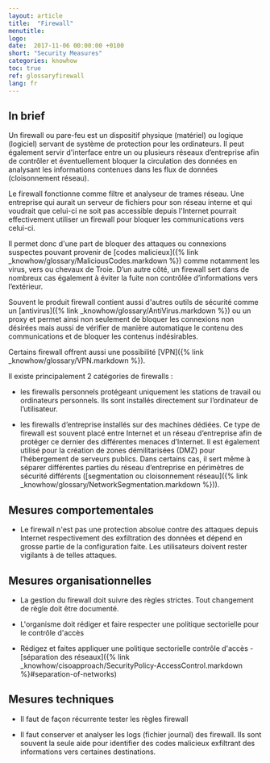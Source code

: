 ```yaml
---
layout: article
title:  "Firewall"
menutitle:
logo:
date:  2017-11-06 00:00:00 +0100
short: "Security Measures"
categories: knowhow
toc: true
ref: glossaryfirewall
lang: fr
---
```


## In brief
Un firewall ou pare-feu est un dispositif physique (matériel) ou logique (logiciel) servant de système de protection pour les ordinateurs. Il peut également servir d'interface entre un ou plusieurs réseaux d’entreprise afin de contrôler et éventuellement bloquer la circulation des données en analysant les informations contenues dans les flux de données (cloisonnement réseau).

Le firewall fonctionne comme filtre et analyseur de trames réseau. Une entreprise qui aurait un serveur de fichiers pour son réseau interne et qui voudrait que celui-ci ne soit pas accessible depuis l'Internet pourrait effectivement utiliser un firewall pour bloquer les communications vers celui-ci.

Il permet donc d'une part de bloquer des attaques ou connexions suspectes pouvant provenir de [codes malicieux]({% link _knowhow/glossary/MaliciousCodes.markdown %}) comme notamment les virus, vers ou chevaux de Troie. D’un autre côté, un firewall sert dans de nombreux cas également à éviter la fuite non contrôlée d’informations vers l’extérieur.

Souvent le produit firewall contient aussi d'autres outils de sécurité comme un [antivirus]({% link _knowhow/glossary/AntiVirus.markdown %}) ou un proxy et permet ainsi non seulement de bloquer les connexions non désirées mais aussi de vérifier de manière automatique le contenu des communications et de bloquer les contenus indésirables.

Certains firewall offrent aussi une possibilité [VPN]({% link _knowhow/glossary/VPN.markdown %}).

Il existe principalement 2 catégories de firewalls :

* les firewalls personnels protégeant uniquement les stations de travail ou ordinateurs personnels. Ils sont installés directement sur l’ordinateur de l’utilisateur.

* les firewalls d’entreprise installés sur des machines dédiées. Ce type de firewall est souvent placé entre Internet et un réseau d’entreprise afin de protéger ce dernier des différentes menaces d’Internet. Il est également utilisé pour la création de zones démilitarisées (DMZ) pour l’hébergement de serveurs publics. Dans certains cas, il sert même à séparer différentes parties du réseau d’entreprise en périmètres de sécurité différents ([segmentation ou cloisonnement réseau]({% link _knowhow/glossary/NetworkSegmentation.markdown %})).

## Mesures comportementales

* Le firewall n'est pas une protection absolue contre des attaques depuis Internet respectivement des exfiltration des données et dépend en grosse partie de la configuration faite. Les utilisateurs doivent rester vigilants à de telles attaques.

## Mesures organisationnelles

* La gestion du firewall doit suivre des règles strictes. Tout changement de règle doit être documenté.

* L'organisme doit rédiger et faire respecter une politique sectorielle pour le contrôle d'accès

* Rédigez et faites appliquer une politique sectorielle contrôle d'accès - [séparation des réseaux]({% link _knowhow/cisoapproach/SecurityPolicy-AccessControl.markdown %}#separation-of-networks)

## Mesures techniques

* Il faut de façon récurrente tester les règles firewall

* Il faut conserver et analyser les logs (fichier journal) des firewall. Ils sont souvent la seule aide pour identifier des codes malicieux exfiltrant des informations vers certaines destinations.
